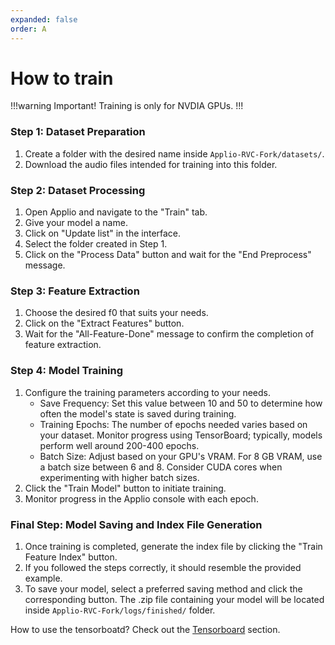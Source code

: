 ```yaml
---
expanded: false
order: A
---
```



# How to train

!!!warning Important!
Training is only for NVDIA GPUs.
!!!

### Step 1: Dataset Preparation
1. Create a folder with the desired name inside `Applio-RVC-Fork/datasets/`.
2. Download the audio files intended for training into this folder.

### Step 2: Dataset Processing
1. Open Applio and navigate to the "Train" tab.
2. Give your model a name.
3. Click on "Update list" in the interface.
4. Select the folder created in Step 1.
5. Click on the "Process Data" button and wait for the "End Preprocess" message.

### Step 3: Feature Extraction
1. Choose the desired f0 that suits your needs.
2. Click on the "Extract Features" button.
3. Wait for the "All-Feature-Done" message to confirm the completion of feature extraction.

### Step 4: Model Training
1. Configure the training parameters according to your needs.
    - Save Frequency: Set this value between 10 and 50 to determine how often the model's state is saved during training.
    - Training Epochs: The number of epochs needed varies based on your dataset. Monitor progress using TensorBoard; typically, models perform well around 200-400 epochs.
    - Batch Size: Adjust based on your GPU's VRAM. For 8 GB VRAM, use a batch size between 6 and 8. Consider CUDA cores when experimenting with higher batch sizes.
2. Click the "Train Model" button to initiate training.
3. Monitor progress in the Applio console with each epoch.

### Final Step: Model Saving and Index File Generation
1. Once training is completed, generate the index file by clicking the "Train Feature Index" button.
2. If you followed the steps correctly, it should resemble the provided example.
3. To save your model, select a preferred saving method and click the corresponding button. The .zip file containing your model will be located inside `Applio-RVC-Fork/logs/finished/` folder.

How to use the tensorboatd? Check out the [Tensorboard](./tensorboard.md) section.
